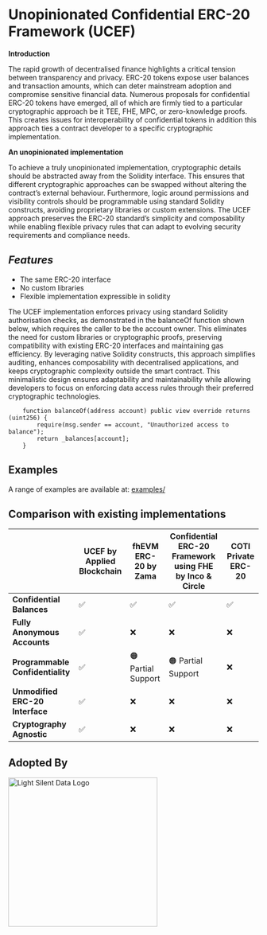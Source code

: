 # **Unopinionated Confidential ERC-20 Framework (UCEF)**

**Introduction**

The rapid growth of decentralised finance highlights a critical tension between transparency and privacy. ERC-20 tokens expose user balances and transaction amounts, which can deter mainstream adoption and compromise sensitive financial data. Numerous proposals for confidential ERC-20 tokens have emerged, all of which are firmly tied to a particular cryptographic approach be it TEE, FHE, MPC, or zero-knowledge proofs. This creates issues for interoperability of confidential tokens in addition this approach ties a contract developer to a specific cryptographic implementation.

**An unopinionated implementation**

To achieve a truly unopinionated implementation, cryptographic details should be abstracted away from the Solidity interface. This ensures that different cryptographic approaches can be swapped without altering the contract’s external behaviour. Furthermore, logic around permissions and visibility controls should be programmable using standard Solidity constructs, avoiding proprietary libraries or custom extensions. The UCEF approach preserves the ERC-20 standard’s simplicity and composability while enabling flexible privacy rules that can adapt to evolving security requirements and compliance needs.

## ***Features***

- The same ERC-20 interface
- No custom libraries
- Flexible implementation expressible in solidity

The UCEF implementation enforces privacy using standard Solidity authorisation checks, as demonstrated in the balanceOf function shown below, which requires the caller to be the account owner. This eliminates the need for custom libraries or cryptographic proofs, preserving compatibility with existing ERC-20 interfaces and maintaining gas efficiency. By leveraging native Solidity constructs, this approach simplifies auditing, enhances composability with decentralised applications, and keeps cryptographic complexity outside the smart contract. This minimalistic design ensures adaptability and maintainability while allowing developers to focus on enforcing data access rules through their preferred cryptographic technologies.

```solidity
    function balanceOf(address account) public view override returns (uint256) {
        require(msg.sender == account, "Unauthorized access to balance");
        return _balances[account];
    }
```

## **Examples**
A range of examples are available at: [examples/](examples/)

## **Comparison with existing implementations**

|                                | **UCEF by Applied Blockchain** | **fhEVM ERC-20 by Zama** | **Confidential ERC-20 Framework using FHE by Inco & Circle** | **COTI Private ERC-20** |
|--------------------------------|--------------------------------|--------------------------|------------------------------------------------------------|-------------------------|
| **Confidential Balances**      | ✅                              | ✅                        | ✅                                                          | ✅                       |
| **Fully Anonymous Accounts**   | ✅                              | ❌                        | ❌                                                          | ❌                       |
| **Programmable Confidentiality** | ✅                              | 🟠 Partial Support        | 🟠 Partial Support                                          | ❌                       |
| **Unmodified ERC-20 Interface** | ✅                              | ❌                        | ❌                                                          | ❌                       |
| **Cryptography Agnostic**      | ✅                              | ❌                        | ❌                                                          | ❌                       |

## **Adopted By**
<a href="https://silentdata.com/"><img src="https://github.com/user-attachments/assets/36ea4772-23c8-4c7a-ad2e-e3d6ee40ef9a" alt="Light Silent Data Logo" width="300"/></a>

